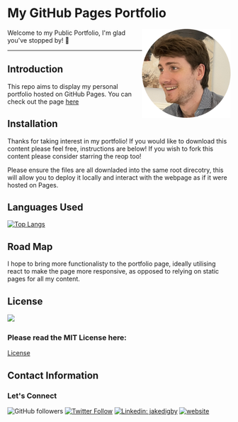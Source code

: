 # My GitHub Pages Portfolio

<img align='right' src="./img/github - profile pic.png" width="200">
Welcome to my Public Portfolio, I'm glad you've stopped by! 👋

-----------

## Introduction

This repo aims to display my personal portfolio hosted on GitHub Pages.
You can check out the page [here](https://digby-j.github.io/)</a>
## Installation

Thanks for taking interest in my portfolio! If you would like to download this content please feel free, instructions are below! If you wish to fork this content please consider starring the reop too!

Please ensure the files are all downladed into the same root direcotry, this will allow you to deploy it locally and interact with the webpage as if it were hosted on Pages.

## Languages Used

[![Top Langs](https://github-readme-stats.vercel.app/api/top-langs/?username=digby-j&exclude_repo=digby-j,PacMan,eyes,Shopping-Cart&layout=compact)](https://github.com/digby-j/digby-j.github.io/github-readme-stats)

## Road Map

I hope to bring more functionalisty to the portfolio page, ideally utilising react to make the page more responsive, as opposed to relying on static pages for all my content.

## License
![](https://img.shields.io/github/license/digby-j/digby-j.github.io)

### Please read the MIT License here:
[License](https://github.com/digby-j/digby-j.github.io/blob/main/LICENSE)


## Contact Information
### Let's Connect

![GitHub followers](https://img.shields.io/github/followers/digby-j?label=Follow&style=social)
[![Twitter Follow](https://img.shields.io/twitter/follow/JakeDigby?label=Follow)](https://twitter.com/intent/follow?screen_name=JakeDigby)
[![Linkedin: jakedigby](https://img.shields.io/badge/-jakedigby-blue?style=flat-square&logo=Linkedin&logoColor=white&link=https://www.linkedin.com/in/akedigby/)](https://www.linkedin.com/in/jakedigby/)
[![website](https://img.shields.io/badge/jakedigby-46a2f1.svg?&style=flat-square&logo=firefox&logoColor=white&link=https://jakedigby.com/)](https://jakedigby.com/)

